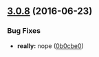 <a name="3.0.8"></a>
## [3.0.8](https://bitbucket.org/ENENY/testversions/compare/v3.0.7...v3.0.8) (2016-06-23)


### Bug Fixes

* **really:** nope ([0b0cbe0](https://bitbucket.org/ENENY/testversions/commits/0b0cbe0))

